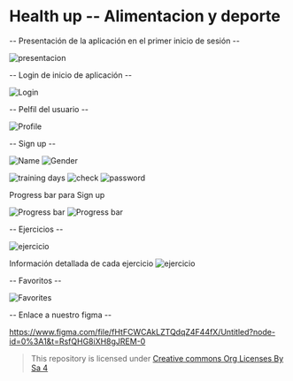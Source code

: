 # Health up -- Alimentacion y deporte

-- Presentación de la aplicación en el primer inicio de sesión --

![presentacion](img/presentacion.jpg)


-- Login de inicio de aplicación --

![Login](img/login.jpg)


-- Pelfil del usuario --

![Profile](img/profile.jpg)


-- Sign up --

![Name](img/name.jpg)   ![Gender](img/gender.jpg)

![training days](img/capable.jpg)   ![check](img/check.jpg)    ![password](img/password.png)

Progress bar para Sign up

![Progress bar](img/progress1.png)  ![Progress bar](img/progress2.png)


-- Ejercicios --

![ejercicio](img/ejercicios.jpg)   

Información detallada de cada ejercicio
![ejercicio](img/ejercicios2.jpg)


-- Favoritos --

![Favorites](img/favorites.jpg)


-- Enlace a nuestro figma --

https://www.figma.com/file/fHtFCWCAkLZTQdqZ4F44fX/Untitled?node-id=0%3A1&t=RsfQHG8iXH8gJREM-0


>This repository is licensed under
>[Creative commons Org Licenses By Sa 4](http://creativecommons.org/licenses/by-sa/4.0/)